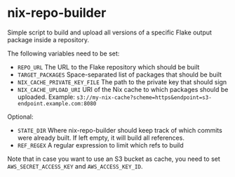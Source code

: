 # nix-repo-builder

Simple script to build and upload all versions of a specific Flake output package inside a repository.

The following variables need to be set:

* `REPO_URL` The URL to the Flake repository which should be built
* `TARGET_PACKAGES` Space-separated list of packages that should be built
* `NIX_CACHE_PRIVATE_KEY_FILE` The path to the private key that should sign
* `NIX_CACHE_UPLOAD_URI` URI of the Nix cache to which packages should be uploaded. Example: `s3://my-nix-cache?scheme=https&endpoint=s3-endpoint.example.com:8080`

Optional:
* `STATE_DIR` Where nix-repo-builder should keep track of which commits were already built. If left empty, it will build all references.
* `REF_REGEX` A regular expression to limit which refs to build

Note that in case you want to use an S3 bucket as cache, you need to set `AWS_SECRET_ACCESS_KEY` and `AWS_ACCESS_KEY_ID`.
